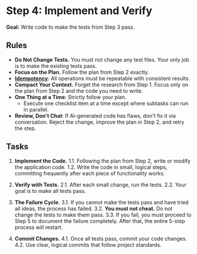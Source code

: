 # Step 4: Implement and Verify

**Goal:** Write code to make the tests from Step 3 pass.

## Rules

- **Do Not Change Tests.** You must not change any test files. Your only job is to make the existing tests pass.
- **Focus on the Plan.** Follow the plan from Step 2 exactly.
- **[Idempotency](../concepts/idempotency.md)**: All operations must be repeatable with consistent results.
- **Compact Your Context.** Forget the research from Step 1. Focus only on the plan from Step 2 and the code you need to write.
- **One Thing at a Time**: Strictly follow your plan.
  - Execute one checklist item at a time except where subtasks can run in parallel.
- **Review, Don't Chat**: If AI-generated code has flaws, don't fix it via conversation. Reject the change, improve the plan in Step 2, and retry the step.

## Tasks

1. **Implement the Code.**
    1.1. Following the plan from Step 2, write or modify the application code.
    1.2. Write the code in small, logical steps, committing frequently after each piece of functionality works.

2. **Verify with Tests.**
    2.1. After each small change, run the tests.
    2.2. Your goal is to make all tests pass.

3. **The Failure Cycle.**
    3.1. If you cannot make the tests pass and have tried all ideas, the process has failed.
    3.2. **You must not cheat.** Do not change the tests to make them pass.
    3.3. If you fail, you must proceed to Step 5 to document the failure completely. After that, the entire 5-step process will restart.

4. **Commit Changes.**
    4.1. Once all tests pass, commit your code changes.
    4.2. Use clear, logical commits that follow project standards.
